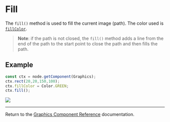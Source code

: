 # Fill

The `fill()` method is used to fill the current image (path). The color used is [`fillColor`](./fillColor.md).

> __Note__: if the path is not closed, the `fill()` method adds a line from the end of the path to the start point to close the path and then fills the path.

## Example

```ts
const ctx = node.getComponent(Graphics);
ctx.rect(20,20,150,100);
ctx.fillColor = Color.GREEN;
ctx.fill();
```

<a href="fill.png"><img src="fill.png"></a>

<hr>

Return to the [Graphics Component Reference](../graphics.md) documentation.
